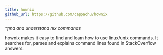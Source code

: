 ```yaml
---
title: hownix 
github_url: https://github.com/cappachu/hownix
---
```

**find and understand *nix commands**

hownix makes it easy to find and learn how to use linux/unix commands. It searches for, parses and explains command lines found in StackOverflow answers.
